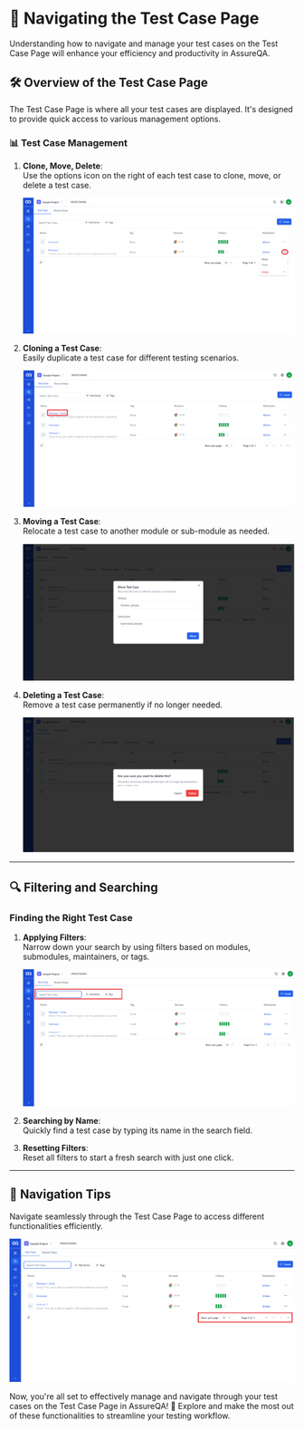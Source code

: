 # 🚀 Navigating the Test Case Page

Understanding how to navigate and manage your test cases on the Test Case Page will enhance your efficiency and productivity in AssureQA.

## 🛠️ Overview of the Test Case Page

The Test Case Page is where all your test cases are displayed. It's designed to provide quick access to various management options.

### 📊 Test Case Management

1. **Clone, Move, Delete**:  
   Use the options icon on the right of each test case to clone, move, or delete a test case.

   ![Manage Test Cases](./TestcaseImages/dots.png)

2. **Cloning a Test Case**:  
   Easily duplicate a test case for different testing scenarios.

   ![Cloning](./TestcaseImages/cln.png)

3. **Moving a Test Case**:  
   Relocate a test case to another module or sub-module as needed.

   ![Moving](./TestcaseImages/4.Move%20Test%20Case.png)

4. **Deleting a Test Case**:  
   Remove a test case permanently if no longer needed.

   ![Deleting](./TestcaseImages/5.Delete%20TestCase.png)

---

## 🔍 Filtering and Searching

### Finding the Right Test Case

1. **Applying Filters**:  
   Narrow down your search by using filters based on modules, submodules, maintainers, or tags.

   ![Filters](./TestcaseImages/Na1.png)

2. **Searching by Name**:  
   Quickly find a test case by typing its name in the search field.

3. **Resetting Filters**:  
   Reset all filters to start a fresh search with just one click.

---

## 🧭 Navigation Tips

Navigate seamlessly through the Test Case Page to access different functionalities efficiently.

![Navigation](./TestcaseImages/Na.png)

Now, you're all set to effectively manage and navigate through your test cases on the Test Case Page in AssureQA! 🎉 Explore and make the most out of these functionalities to streamline your testing workflow.
